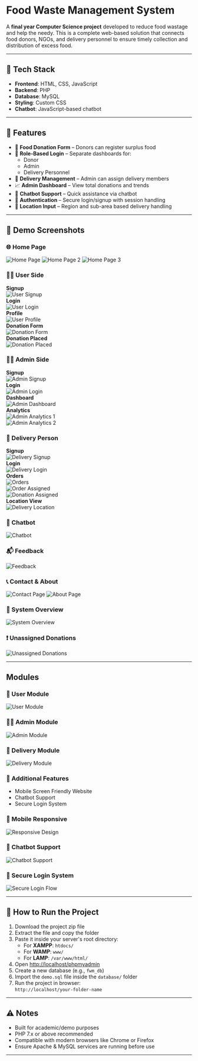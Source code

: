 # Food Waste Management System

A **final year Computer Science project** developed to reduce food wastage and help the needy. This is a complete web-based solution that connects food donors, NGOs, and delivery personnel to ensure timely collection and distribution of excess food.

---

## 🔧 Tech Stack

- **Frontend**: HTML, CSS, JavaScript  
- **Backend**: PHP  
- **Database**: MySQL  
- **Styling**: Custom CSS  
- **Chatbot**: JavaScript-based chatbot  

---

## 🚀 Features

- 🥘 **Food Donation Form** – Donors can register surplus food  
- 👥 **Role-Based Login** – Separate dashboards for:
  - Donor  
  - Admin  
  - Delivery Personnel  
- 🚚 **Delivery Management** – Admin can assign delivery members  
- 📈 **Admin Dashboard** – View total donations and trends  
- 💬 **Chatbot Support** – Quick assistance via chatbot  
- 🔐 **Authentication** – Secure login/signup with session handling  
- 📍 **Location Input** – Region and sub-area based delivery handling  

---

## 📸 Demo Screenshots

### 🌐 Home Page
<img src="Demo_Screenshots/Home_page.png" alt="Home Page">
<img src="Demo_Screenshots/Home_page2.png" alt="Home Page 2">
<img src="Demo_Screenshots/Home_page3.png" alt="Home Page 3">

### 🙍‍♂️ User Side
**Signup**  
<img src="Demo_Screenshots/User_Signup.png" alt="User Signup">  
**Login**  
<img src="Demo_Screenshots/user_login.png" alt="User Login">  
**Profile**  
<img src="Demo_Screenshots/User_Profile.png" alt="User Profile">  
**Donation Form**  
<img src="Demo_Screenshots/Donate_form.png" alt="Donation Form">  
**Donation Placed**  
<img src="Demo_Screenshots/Donatation_Placed.png" alt="Donation Placed">  

### 👨‍💼 Admin Side
**Signup**  
<img src="Demo_Screenshots/Admin_Signup.png" alt="Admin Signup">  
**Login**  
<img src="Demo_Screenshots/Admin_Login.png" alt="Admin Login">  
**Dashboard**  
<img src="Demo_Screenshots/Admin_Dashboard.png" alt="Admin Dashboard">  
**Analytics**  
<img src="Demo_Screenshots/Admin_Analytics_Page.png" alt="Admin Analytics 1">  
<img src="Demo_Screenshots/Admin_Analytics_Page2.png" alt="Admin Analytics 2">  

### 🚚 Delivery Person
**Signup**  
<img src="Demo_Screenshots/Delivery_Person_Signup.png" alt="Delivery Signup">  
**Login**  
<img src="Demo_Screenshots/Delivery_Login.png" alt="Delivery Login">  
**Orders**  
<img src="Demo_Screenshots/Delivery_Person_Orders.png" alt="Orders">  
<img src="Demo_Screenshots/Order_is_assigned_to_deliveryperson.png" alt="Order Assigned">  
<img src="Demo_Screenshots/Donation_is_assigned_to_Delivery_Person.png" alt="Donation Assigned">  
**Location View**  
<img src="Demo_Screenshots/Delivery_Person_Location.png" alt="Delivery Location">  

### 💬 Chatbot
<img src="Demo_Screenshots/Chatbot_page.png" alt="Chatbot">

### 📬 Feedback
<img src="Demo_Screenshots/Feedback page.png" alt="Feedback">

### 📞 Contact & About
<img src="Demo_Screenshots/Contact_Page.png" alt="Contact Page">
<img src="Demo_Screenshots/About_page.png" alt="About Page">

### 🧩 System Overview
<img src="Demo_Screenshots/Food-waste-mangement-system.png" alt="System Overview">

### ❗ Unassigned Donations
<img src="Demo_Screenshots/Unassigned_Donations.png" alt="Unassigned Donations">

---

## Modules

### 👤 User Module
<img src="img/mobile.jpg" alt="User Module">

### 👨‍💼 Admin Module
<img src="img/Admin.jpg" alt="Admin Module">

### 🚚 Delivery Module
<img src="img/Delivery_module.jpg" alt="Delivery Module">

### 🔧 Additional Features
- Mobile Screen Friendly Website  
- Chatbot Support  
- Secure Login System  

### 📱 Mobile Responsive
<img src="img/responsive.gif" alt="Responsive Design">

### 💬 Chatbot Support
<img src="img/chatbotsupport.jpg" alt="Chatbot Support">

### 🔐 Secure Login System
<img src="img/hash-flow.png" alt="Secure Login Flow">

---

## 🧪 How to Run the Project

1. Download the project zip file  
2. Extract the file and copy the folder  
3. Paste it inside your server's root directory:  
   - For **XAMPP**: `htdocs/`  
   - For **WAMP**: `www/`  
   - For **LAMP**: `/var/www/html/`  
4. Open [http://localhost/phpmyadmin](http://localhost/phpmyadmin)  
5. Create a new database (e.g., `fwm_db`)  
6. Import the `demo.sql` file inside the `database/` folder  
7. Run the project in browser:  
   `http://localhost/your-folder-name`

---

## ⚠️ Notes

- Built for academic/demo purposes  
- PHP 7.x or above recommended  
- Compatible with modern browsers like Chrome or Firefox  
- Ensure Apache & MySQL services are running before use  

---
